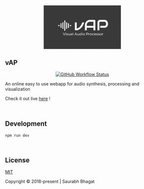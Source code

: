<p align="center">
<a href="https://vap.saurabhagat.me">
<img width="50%" alt="vAP Cover" src="https://raw.githubusercontent.com/bhagatsaurabh/vap/main/src/assets/images/cover.png" />
</a>
</p>

<h2>vAP</h2>

<p align="center">
<a href="https://github.com/bhagatsaurabh/vap/actions/workflows/release.yml">
<img alt="GitHub Workflow Status" src="https://img.shields.io/github/actions/workflow/status/bhagatsaurabh/vap/release.yml?branch=main&label=Build%20%26%20Deploy&logo=data%3Aimage%2Fpng%3Bbase64%2CiVBORw0KGgoAAAANSUhEUgAAABAAAAAQEAYAAABPYyMiAAAABGdBTUEAALGPC%2FxhBQAAACBjSFJNAAB6JgAAgIQAAPoAAACA6AAAdTAAAOpgAAA6mAAAF3CculE8AAAABmJLR0QAAAAAAAD5Q7t%2FAAAACXBIWXMAAABgAAAAYADwa0LPAAAAB3RJTUUH5gUKFyETutzc4wAABApJREFUSMedlH1M1WUUxz%2Fnd2HGVsyLeMk%2F2HRo%2BgerSeIE3eRNJoo01Li6xaw1UAspV7zNF0Rteq9by%2BlUslUiMzEvKPEiV2DpFJZbOcNcGBW5ZclVzIGIee%2Fv9Ede2rjdXev717Nn55zP95zn2RHGqazMtV21qYk2%2BQjS02nTU9DdbZi%2BPigq2jUlL0%2Fk2jX%2Bo8oW1TtVV63CrfGwezefyh%2BwZ4%2BMD6xIa5ipmpTkazF9cOaMVOKAyEiW4oGBAWOGz4rGx%2B%2BakmcXw%2BMJBnxLG1R14sSnEsxXUZeLTHKQtLSxgNucgP5%2Bo%2FQb14hqc3PFFtf7qvPn7%2BrM7RXp7qaATLSoaCyhmclgs%2Fm%2BCvsFVq8O1XF4%2FqPPwWqlHjuycGFAwA15ESoqDHmJLZCSYj7NILS2lpe74lULC6nmPCxbNj5PjukpJCYmGPjdV%2BqdatpshtNyFRobOcQDsFhok40wOoqbRrSz03F2eanI8eNheFmHdnUxyLdIRobCbKiulipA%2FoUwTXrBag0O1mGko0P28gLEx%2FMsL6OtrUaUzEDy88053iXg9XKZIwCG7pZRpLiYJj6AW7dCfyf9ENavL%2Fv5ZKPq1q2gqipiydSpcPq0H6x2sqClZWRmxPeQm%2Fv3096543Dm2cW4d29sov7DOwlfJKgZHW2Z%2FucpJC9P6ogFm00iCQerVd%2BgDoqLA%2Fys03CorDQ%2Blj7o6PDlMws2bHjQFzEdXbNm35Ilz4nx8GGwdoQnVLn95HU1S0p0qvQgTmfAXEpxwbZtzkkrjolUVT1p3ZAGSnc2rFVz7lzLQ3MmEh6u1zUbTU4OZsQ%2FEce0lTki27f%2FbwMl5%2BsnqSYkGHF6Fc6epVnS0AkTKPBdQ7Kz6TTeRBcswE06smNHQOFGKYf9%2BxnRGXD3rllAJzowYHnddwTq6vx7JMCAv2MZMksRt5tZHISbN3UpI%2BjFi%2FIJUYjdbgwTBVlZZgp9aGpqMCMB%2BmehRUFqqhEK7PUxgmZlSTuVSGwsg7wGpumbYPSijx450lccEGPnTi5wC%2FbtC2ng8UIzEyyz0b17jfIvXTfUTEwMBg4b4hAcPMgVhmHePH3GcKKZmc7NudViXLo0VvgC62FwMAD4q3wGtbXUyVy0sJAoLsPQEFWSA0lJhuYyDDU1lLMFIiMlw5eI5uSMgX%2FnByQ5OSj4sfQ9ItDbtwPuRW2o2%2B3oXx4rxuHD1OgxWLxY5%2BjXyLlzUtbjmqOmx0MtFUh0NHGyGb1%2Fnx%2B1CfF6Q4H9qvjtRJ2akyebGZb9SE8P2bwNMTFjHT8GO75b%2BZNIV5c%2Fz5ArrEWKiuhmEXg83NM2pL9fG3QjmpERCuyX%2F1drqRyA1FRqeB5tbyeOZRAWpkflKmzaND7vL7TQ7bt9WJJoAAAAJXRFWHRkYXRlOmNyZWF0ZQAyMDIyLTA1LTEwVDIzOjMzOjE5KzAwOjAw7KPZpwAAACV0RVh0ZGF0ZTptb2RpZnkAMjAyMi0wNS0xMFQyMzozMzoxOSswMDowMJ3%2BYRsAAAAASUVORK5CYII%3D&style=flat-square">
</a>
</p>

An online easy to use webapp for audio synthesis, processing and visualization

Check it out live [here](https://vap.saurabhagat.me/) !

<br/>

## Development

```shell
npm run dev
```

<br/>

## License

[MIT](./LICENSE)

Copyright &copy; 2018-present | Saurabh Bhagat
